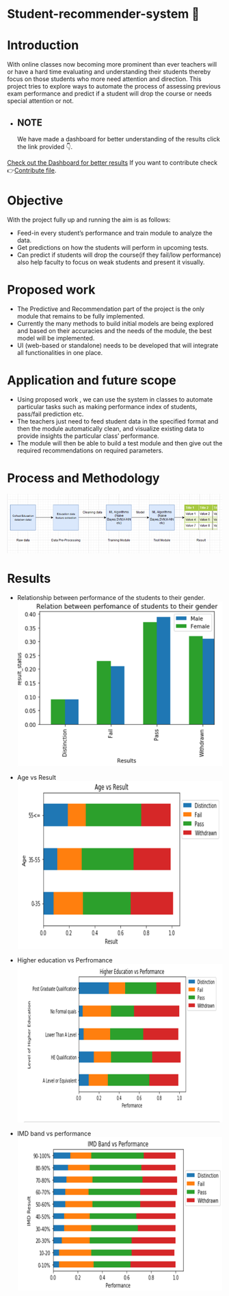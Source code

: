 # Student-recommender-system :blue_book:
# Introduction 
  With online classes now becoming more prominent than ever teachers will or have a hard time evaluating and understanding their students thereby focus on those  students who more need attention and direction.
  This project tries to explore ways to automate the process of assessing previous exam performance and predict if a student will drop the course or needs special attention or not. 
  - <h2> NOTE</h2> We have made a dashboard for better understanding of the results  click the link provided 👇.
   [Check out the Dashboard for better results](https://student-recommender-system.herokuapp.com/)
   If you want to contribute check 👉[Contribute file]().

# Objective
   With the project fully up and running the aim is as follows:
   * Feed-in every student’s performance and train module to analyze the data.
   * Get predictions on how the students will perform in upcoming tests.
   * Can predict if students will drop the course(if they fail/low performance) also help faculty to focus on weak students and present it visually.
   
# Proposed work 
  * The Predictive and Recommendation part of the project is the only module that remains to be fully implemented.
  * Currently the many methods to build initial models are being explored and based on their accuracies and the needs of the module, the  best  model will be implemented.
  * UI (web-based or standalone) needs to be developed that will integrate all functionalities in one place.

# Application and future scope
  * Using proposed work , we can use the system in classes to automate particular tasks such as making performance index of students, pass/fail prediction etc.
  * The teachers just need to feed student data in the specified format and then the module automatically clean, and visualize existing data to provide insights the particular class’ performance.
  * The module will then be able to build a test module and then give out the required recommendations on required parameters.

# Process and Methodology
  ![](images/process.png)

# Results
 * Relationship between performance of the students to their gender.
   ![](images/output1.png)

 * Age vs Result
   ![](images/output2.png)

 * Higher education vs Perfromance
   ![](images/output3.png)

 * IMD band vs performance
   ![](images/output5.png)  
    




